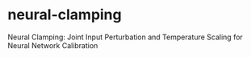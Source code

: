 # neural-clamping
Neural Clamping: Joint Input Perturbation and Temperature Scaling for Neural Network Calibration
